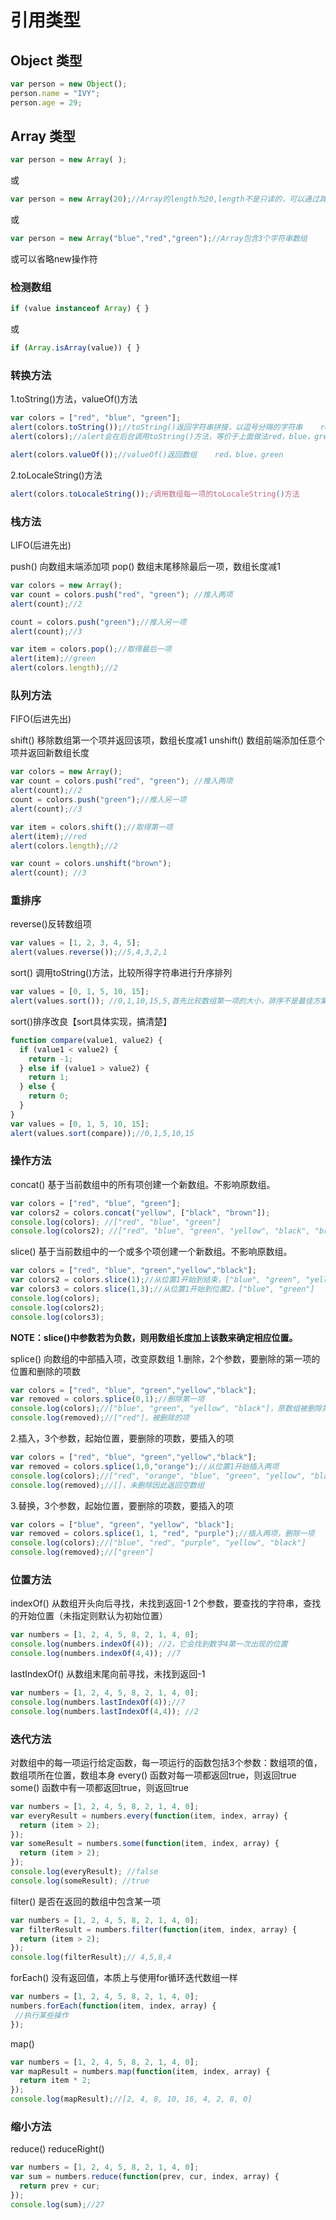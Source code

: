 # 引用类型

## Object 类型
```javascript
var person = new Object();
person.name = "IVY";
person.age = 29;
```
## Array 类型
```javascript
var person = new Array( );
```
或
```javascript
var person = new Array(20);//Array的length为20,length不是只读的，可以通过其属性在数组末尾增加或删除项
```
或
```javascript
var person = new Array("blue","red","green");//Array包含3个字符串数组
```
或可以省略new操作符

### 检测数组
```javascript
if (value instanceof Array) { }
```
或
```javascript
if (Array.isArray(value)) { }
```

### 转换方法

1.toString()方法，valueOf()方法
```javascript
var colors = ["red", "blue", "green"];
alert(colors.toString());//toString()返回字符串拼接，以逗号分隔的字符串    red，blue，green
alert(colors);//alert会在后台调用toString()方法，等价于上面做法red，blue，green

alert(colors.valueOf());//valueOf()返回数组    red，blue，green
```
2.toLocaleString()方法
```javascript
alert(colors.toLocaleString());/调用数组每一项的toLocaleString()方法
```
### 栈方法
LIFO(后进先出)

push() 向数组末端添加项
pop() 数组末尾移除最后一项，数组长度减1
```javascript
var colors = new Array();
var count = colors.push("red", "green"); //推入两项
alert(count);//2

count = colors.push("green");//推入另一项
alert(count);//3

var item = colors.pop();//取得最后一项
alert(item);//green 
alert(colors.length);//2
```
### 队列方法
FIFO(后进先出)

shift() 移除数组第一个项并返回该项，数组长度减1
unshift() 数组前端添加任意个项并返回新数组长度
```javascript
var colors = new Array();
var count = colors.push("red", "green"); //推入两项
alert(count);//2
count = colors.push("green");//推入另一项
alert(count);//3

var item = colors.shift();//取得第一项
alert(item);//red 
alert(colors.length);//2

var count = colors.unshift("brown");
alert(count); //3
```
### 重排序

reverse()反转数组项
```javascript
var values = [1, 2, 3, 4, 5];
alert(values.reverse());//5,4,3,2,1
```
sort()  调用toString()方法，比较所得字符串进行升序排列
```javascript
var values = [0, 1, 5, 10, 15];
alert(values.sort()); //0,1,10,15,5,首先比较数组第一项的大小，排序不是最佳方案
```
sort()排序改良【sort具体实现，搞清楚】
```javascript
function compare(value1, value2) {
  if (value1 < value2) {
    return -1;
  } else if (value1 > value2) {
    return 1;
  } else {
    return 0;
  }
}
var values = [0, 1, 5, 10, 15];
alert(values.sort(compare));//0,1,5,10,15
```
### 操作方法
concat() 基于当前数组中的所有项创建一个新数组。不影响原数组。
```javascript
var colors = ["red", "blue", "green"];
var colors2 = colors.concat("yellow", ["black", "brown"]);
console.log(colors); //["red", "blue", "green"]
console.log(colors2); //["red", "blue", "green", "yellow", "black", "brown"]
```
slice() 基于当前数组中的一个或多个项创建一个新数组。不影响原数组。
```javascript
var colors = ["red", "blue", "green","yellow","black"];
var colors2 = colors.slice(1);//从位置1开始到结束，["blue", "green", "yellow", "black"]
var colors3 = colors.slice(1,3);//从位置1开始到位置2，["blue", "green"]
console.log(colors);
console.log(colors2);
console.log(colors3);
```
**NOTE：slice()中参数若为负数，则用数组长度加上该数来确定相应位置。**

splice() 向数组的中部插入项，改变原数组
1.删除，2个参数，要删除的第一项的位置和删除的项数
```javascript
var colors = ["red", "blue", "green","yellow","black"];
var removed = colors.splice(0,1);//删除第一项
console.log(colors);//["blue", "green", "yellow", "black"]，原数组被删除第一项
console.log(removed);//["red"]，被删除的项
```
2.插入，3个参数，起始位置，要删除的项数，要插入的项
```javascript
var colors = ["red", "blue", "green","yellow","black"];
var removed = colors.splice(1,0,"orange");//从位置1开始插入两项
console.log(colors);//["red", "orange", "blue", "green", "yellow", "black"]
console.log(removed);//[]，未删除因此返回空数组
```

3.替换，3个参数，起始位置，要删除的项数，要插入的项
```javascript
var colors = ["blue", "green", "yellow", "black"];
var removed = colors.splice(1, 1, "red", "purple");//插入两项，删除一项
console.log(colors);//["blue", "red", "purple", "yellow", "black"]
console.log(removed);//["green"]
```
### 位置方法
indexOf() 从数组开头向后寻找，未找到返回-1
2个参数，要查找的字符串，查找的开始位置（未指定则默认为初始位置）
```javascript
var numbers = [1, 2, 4, 5, 8, 2, 1, 4, 0];
console.log(numbers.indexOf(4)); //2，它会找到数字4第一次出现的位置
console.log(numbers.indexOf(4,4)); //7
```
lastIndexOf() 从数组末尾向前寻找，未找到返回-1
```javascript
var numbers = [1, 2, 4, 5, 8, 2, 1, 4, 0];
console.log(numbers.lastIndexOf(4));//7
console.log(numbers.lastIndexOf(4,4)); //2
```
### 迭代方法
对数组中的每一项运行给定函数，每一项运行的函数包括3个参数：数组项的值，数组项所在位置，数组本身
every() 函数对每一项都返回true，则返回true
some() 函数中有一项都返回true，则返回true
```javascript
var numbers = [1, 2, 4, 5, 8, 2, 1, 4, 0];
var everyResult = numbers.every(function(item, index, array) {
  return (item > 2);
});
var someResult = numbers.some(function(item, index, array) {
  return (item > 2);
});
console.log(everyResult); //false
console.log(someResult); //true
```
filter() 是否在返回的数组中包含某一项
```javascript
var numbers = [1, 2, 4, 5, 8, 2, 1, 4, 0];
var filterResult = numbers.filter(function(item, index, array) {
  return (item > 2);
});
console.log(filterResult);// 4,5,8,4
```
forEach() 没有返回值，本质上与使用for循环迭代数组一样
```javascript
var numbers = [1, 2, 4, 5, 8, 2, 1, 4, 0];
numbers.forEach(function(item, index, array) {
 //执行某些操作
});
```
map()
```javascript
var numbers = [1, 2, 4, 5, 8, 2, 1, 4, 0];
var mapResult = numbers.map(function(item, index, array) {
  return item * 2;
});
console.log(mapResult);//[2, 4, 8, 10, 16, 4, 2, 8, 0]
```

### 缩小方法
reduce()
reduceRight()
```javascript
var numbers = [1, 2, 4, 5, 8, 2, 1, 4, 0];
var sum = numbers.reduce(function(prev, cur, index, array) {
  return prev + cur;
});
console.log(sum);//27
```

